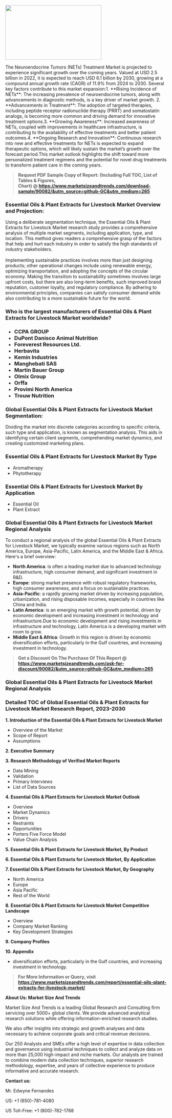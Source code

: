 <p><img class="alignnone size-medium wp-image-20088" src="https://ffe5etoiles.com/wp-content/uploads/2024/12/MST1-300x171.png" alt="" width="300" height="171" /></p>The Neuroendocrine Tumors (NETs) Treatment Market is projected to experience significant growth over the coming years. Valued at USD 2.5 billion in 2022, it is expected to reach USD 6.1 billion by 2030, growing at a compound annual growth rate (CAGR) of 11.9% from 2024 to 2030. Several key factors contribute to this market expansion:1. **Rising Incidence of NETs**: The increasing prevalence of neuroendocrine tumors, along with advancements in diagnostic methods, is a key driver of market growth. 2. **Advancements in Treatment**: The adoption of targeted therapies, including peptide receptor radionuclide therapy (PRRT) and somatostatin analogs, is becoming more common and driving demand for innovative treatment options.3. **Growing Awareness**: Increased awareness of NETs, coupled with improvements in healthcare infrastructure, is contributing to the availability of effective treatments and better patient outcomes.4. **Ongoing Research and Innovation**: Continuous research into new and effective treatments for NETs is expected to expand therapeutic options, which will likely sustain the market’s growth over the forecast period.This market outlook highlights the shift toward more personalized treatment regimens and the potential for novel drug treatments to transform patient care in the coming years.</p><blockquote id="" class=""><strong>Request PDF Sample Copy of Report: (Including Full TOC, List of Tables &amp; Figures, Chart)&nbsp;@&nbsp;<strong><a href="https://www.marketsizeandtrends.com/download-sample/90082/&utm_source=github-GC&utm_medium=265" target="_blank">https://www.marketsizeandtrends.com/download-sample/90082/&utm_source=github-GC&utm_medium=265</a></strong></strong></blockquote><h3 id="" class="">Essential Oils & Plant Extracts for Livestock Market&nbsp;Overview and Projection:</h3><p id="" class="">Using a deliberate segmentation technique, the Essential Oils & Plant Extracts for Livestock Market research study provides a comprehensive analysis of multiple market segments, including application, type, and location. This method gives readers a comprehensive grasp of the factors that help and hurt each industry in order to satisfy the high standards of industry stakeholders. <br /> <br />Implementing sustainable practices involves more than just designing products; other operational changes include using renewable energy, optimizing transportation, and adopting the concepts of the circular economy. Making the transition to sustainability sometimes involves large upfront costs, but there are also long-term benefits, such improved brand reputation, customer loyalty, and regulatory compliance. By adhering to environmental principles, companies can satisfy consumer demand while also contributing to a more sustainable future for the world.</p><h3 id="" class="">Who is the largest manufacturers of&nbsp;Essential Oils & Plant Extracts for Livestock Market worldwide?</h3><h3 class=""><p><ul><li>CCPA GROUP </li><li> DuPont Danisco Animal Nutrition </li><li> Foreverest Resources Ltd. </li><li> Herbavita </li><li> Kemin Industries </li><li> Manghebati SAS </li><li> Martin Bauer Group </li><li> Olmix Group </li><li> Orffa </li><li> Provimi North America </li><li> Trouw Nutrition</li></ul></p></h3><h3 id="" class="">Global&nbsp;Essential Oils & Plant Extracts for Livestock Market Segmentation:</h3><p id="" class="">Dividing the market into discrete categories according to specific criteria, such type and application, is known as segmentation analysis. This aids in identifying certain client segments, comprehending market dynamics, and creating customized marketing plans.</p><h3 id="" class="">Essential Oils & Plant Extracts for Livestock Market&nbsp;By Type</h3><p><p><ul><li>Aromatherapy </li><li> Phytotherapy</p></li></ul></p></p><h3 id="" class="">Essential Oils & Plant Extracts for Livestock Market&nbsp;By Application</h3><p class=""><p><ul><li>Essential Oil </li><li> Plant Extract</li></ul></p></p><h3 id="" class="">Global Essential Oils & Plant Extracts for Livestock Market Regional Analysis</h3><p id="" class="">To conduct a regional analysis of the global Essential Oils & Plant Extracts for Livestock Market, we typically examine various regions such as North America, Europe, Asia-Pacific, Latin America, and the Middle East &amp; Africa. Here's a brief overview:</p><ul><li><strong>North America</strong>: is often a leading market due to advanced technology infrastructure, high consumer demand, and significant investment in R&amp;D.</li><li><strong>Europe</strong>: strong market presence with robust regulatory frameworks, high consumer awareness, and a focus on sustainable practices.</li><li><strong>Asia-Pacific</strong>: a rapidly growing market driven by increasing population, urbanization, and rising disposable incomes, especially in countries like China and India.</li><li><strong>Latin America</strong>: is an emerging market with growth potential, driven by economic development and increasing investment in technology and infrastructure.Due to economic development and rising investments in infrastructure and technology, Latin America is a developing market with room to grow.</li><li><strong>Middle East &amp; Africa</strong>: Growth in this region is driven by economic diversification efforts, particularly in the Gulf countries, and increasing investment in technology.</li></ul><blockquote id="" class=""><strong>Get a Discount On The Purchase Of This Report @ <strong><a href="https://www.marketsizeandtrends.com/ask-for-discount/90082/&utm_source=github-GC&utm_medium=265" target="_blank">https://www.marketsizeandtrends.com/ask-for-discount/90082/&utm_source=github-GC&utm_medium=265</a></strong></strong></blockquote><h3 id="" class="">Global Essential Oils & Plant Extracts for Livestock Market Regional Analysis</h3><h3 id="" class="">Detailed TOC of Global Essential Oils & Plant Extracts for Livestock Market Research Report, 2023-2030</h3><p id="" class=""><strong>1. Introduction of the Essential Oils & Plant Extracts for Livestock Market</strong></p><ul><li>Overview of the Market</li><li>Scope of Report</li><li>Assumptions</li></ul><p id="" class=""><strong>2. Executive Summary</strong></p><p id="" class=""><strong>3. Research Methodology of Verified Market Reports</strong></p><ul><li>Data Mining</li><li>Validation</li><li>Primary Interviews</li><li>List of Data Sources</li></ul><p id="" class=""><strong>4. Essential Oils & Plant Extracts for Livestock Market Outlook</strong></p><ul><li>Overview</li><li>Market Dynamics</li><li>Drivers</li><li>Restraints</li><li>Opportunities</li><li>Porters Five Force Model</li><li>Value Chain Analysis</li></ul><p id="" class=""><strong>5. Essential Oils & Plant Extracts for Livestock Market, By Product</strong></p><p id="" class=""><strong>6. Essential Oils & Plant Extracts for Livestock Market, By Application</strong></p><p id="" class=""><strong>7. Essential Oils & Plant Extracts for Livestock Market, By Geography</strong></p><ul><li>North America</li><li>Europe</li><li>Asia Pacific</li><li>Rest of the World</li></ul><p id="" class=""><strong>8. Essential Oils & Plant Extracts for Livestock Market Competitive Landscape</strong></p><ul><li>Overview</li><li>Company Market Ranking</li><li>Key Development Strategies</li></ul><p id="" class=""><strong>9. Company Profiles</strong></p><p id="" class=""><strong>10. Appendix</strong></p><ul><li>diversification efforts, particularly in the Gulf countries, and increasing investment in technology.</li></ul><blockquote id="" class=""><strong>For More Information or Query, visit <strong><strong><a href="https://www.marketsizeandtrends.com/report/essential-oils-plant-extracts-for-livestock-market/" target="_blank">https://www.marketsizeandtrends.com/report/essential-oils-plant-extracts-for-livestock-market/</a></strong></strong></strong></blockquote><p id="" class=""><strong>About Us: Market Size And Trends</strong></p><p id="" class="">Market Size And Trends is a leading Global Research and Consulting firm servicing over 5000+ global clients. We provide advanced analytical research solutions while offering information-enriched research studies.</p><p id="" class="">We also offer insights into strategic and growth analyses and data necessary to achieve corporate goals and critical revenue decisions.</p><p id="" class="">Our 250 Analysts and SMEs offer a high level of expertise in data collection and governance using industrial techniques to collect and analyze data on more than 25,000 high-impact and niche markets. Our analysts are trained to combine modern data collection techniques, superior research methodology, expertise, and years of collective experience to produce informative and accurate research.</p><p id="" class=""><strong>Contact us:</strong></p><p id="" class="">Mr. Edwyne Fernandes</p><p id="" class="">US: +1 (650)-781-4080</p><p id="" class="">US Toll-Free: +1 (800)-782-1768</p>
